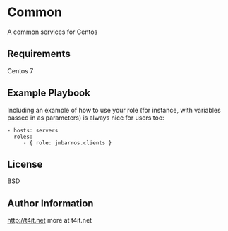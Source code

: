 Common
=========

A common services for Centos

Requirements
------------

Centos 7


Example Playbook
----------------

Including an example of how to use your role (for instance, with variables passed in as parameters) is always nice for users too:

    - hosts: servers
      roles:
         - { role: jmbarros.clients }

License
-------

BSD

Author Information
------------------
http://t4it.net
more at t4it.net
